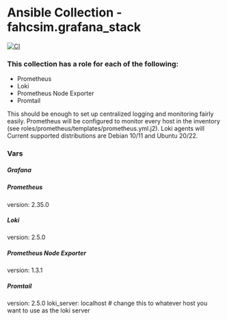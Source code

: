 # Ansible Collection - fahcsim.grafana_stack
[![CI](https://github.com/fahcsim/grafana_stack_collection/actions/workflows/prometheus.yml/badge.svg)](https://github.com/fahcsim/grafana_stack_collection/actions/workflows/prometheus.yml)
### This collection has a role for each of the following:
- Prometheus
- Loki
- Prometheus Node Exporter
- Promtail

This should be enough to set up centralized logging and monitoring fairly easily. Prometheus will be configured to monitor every host in the inventory (see roles/prometheus/templates/prometheus.yml.j2). Loki agents will
Current supported distributions are Debian 10/11 and Ubuntu 20/22.

### Vars
##### Grafana

##### Prometheus
version: 2.35.0
##### Loki
version: 2.5.0
##### Prometheus Node Exporter
version: 1.3.1
##### Promtail
version: 2.5.0
loki_server: localhost # change this to whatever host you want to use as the loki server
